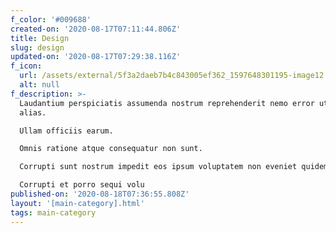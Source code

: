 ```yaml
---
f_color: '#009688'
created-on: '2020-08-17T07:11:44.806Z'
title: Design
slug: design
updated-on: '2020-08-17T07:29:38.116Z'
f_icon:
  url: /assets/external/5f3a2daeb7b4c843005ef362_1597648301195-image12.jpg
  alt: null
f_description: >-
  Laudantium perspiciatis assumenda nostrum reprehenderit nemo error ut vitae
  alias.

  Ullam officiis earum.

  Omnis ratione atque consequatur non sunt.

  Corrupti sunt nostrum impedit eos ipsum voluptatem non eveniet quidem.

  Corrupti et porro sequi volu
published-on: '2020-08-18T07:36:55.808Z'
layout: '[main-category].html'
tags: main-category
---
```



